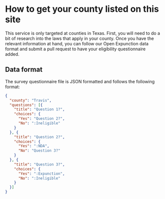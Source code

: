 # How to get your county listed on this site

This service is only targeted at counties in Texas. First, you will need to do a bit of research into the laws that apply in your county. Once you have the relevant information at hand, you can follow our Open Expunction data format and submit a pull request to have your eligibility questionnaire added.

## Data format

The survey questionnaire file is JSON formatted and follows the following format:

```json
{
  "county": "Travis",
  "questions": [{
    "title": "Question 1?",
    "choices": {
      "Yes": "Question 2?",
      "No": ":Ineligible"
    }
  }, {
    "title": "Question 2?",
    "choices": {
      "Yes": ":NDA",
      "No": "Question 3?"
    }
  }, {
    "title": "Question 3?",
    "choices": {
      "Yes": ":Expunction",
      "No": ":Ineligible"
    }
  }]
}
```
